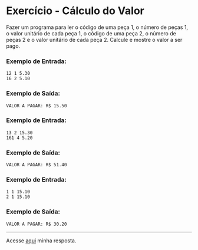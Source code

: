 # Exercício - Cálculo do Valor

Fazer um programa para ler o código de uma peça 1, o número de peças 1, o valor unitário de cada peça 1, o código de uma peça 2, o número de peças 2 e o valor unitário de cada peça 2. Calcule e mostre o valor a ser pago.

### Exemplo de Entrada:

```
12 1 5.30
16 2 5.10
```

### Exemplo de Saída:

```
VALOR A PAGAR: R$ 15.50
```

### Exemplo de Entrada:

```
13 2 15.30
161 4 5.20
```

### Exemplo de Saída:

```
VALOR A PAGAR: R$ 51.40
```

### Exemplo de Entrada:

```
1 1 15.10
2 1 15.10
```

### Exemplo de Saída:

```
VALOR A PAGAR: R$ 30.20
```

---

Acesse [aqui](https://github.com/JonathanBarr0s/Udemy-CSharp/blob/main/00.%20Recapitula%C3%A7%C3%A3o%20de%20L%C3%B3gica%20de%20Programa%C3%A7%C3%A3o/00.%20Estrutura%20Sequencial/04.%20C%C3%A1lculo%20do%20Valor/CalculoValor/CalculoValor/Program.cs) minha resposta.
